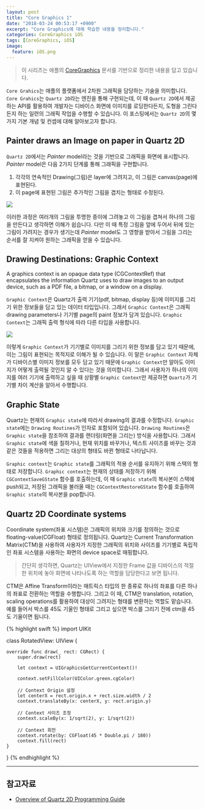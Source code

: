 ```yaml
---
layout: post
title: "Core Graphics 1"
date: "2018-03-24 00:53:17 +0900"
excerpt: "Core Graphics에 대해 학습한 내용을 정리합니다."
categories: CoreGraphics iOS
tags: [CoreGraphics, iOS]
image:
  feature: iOS.png
---
```


> 이 시리즈는 애플의 [CoreGraphics](https://developer.apple.com/library/content/documentation/GraphicsImaging/Conceptual/drawingwithquartz2d/dq_overview/dq_overview.html#//apple_ref/doc/uid/TP30001066-CH202-CJBBAEEC) 문서를 기반으로 정리한 내용을 담고 있습니다.

`Core Grahics`는 애플의 플랫폼에서 2차원 그래픽을 담당하는 기술을 의미합니다. `Core Grahics`는 `Quartz 2D`라는 엔진을 통해 구현되는데, 이 때 `Quartz 2D`에서 제공하는 API를 활용하여 개발자는 디바이스 화면에 이미지를 로딩한다든지, 도형을 그린다든지 하는 일련의 그래픽 작업을 수행할 수 있습니다. 이 포스팅에서는 `Quartz 2D`의 몇 가지 기본 개념 및 컨셉에 대해 알아보고자 합니다.

## Painter draws an Image on paper in Quartz 2D

`Quartz 2D`에서는 *Painter* model라는 것을 기반으로 그래픽을 화면에 표시합니다. *Painter* model은 다음 2가지 단계를 통해 그래픽을 구현합니다.

1. 각각의 연속적인 Drawing(그림)은 layer에 그려지고, 이 그림은 canvas(page)에 표현된다.
2. 이 page에 표현된 그림은 추가적인 그림을 겹치는 형태로 수정된다.

<img src="https://dl.dropbox.com/s/70doq0y7d4rlpaa/coreGraphicsFig1.png" style="margin: 0 auto;">

이러한 과정은 여러개의 그림을 투명한 종이에 그려놓고 이 그림을 겹쳐서 하나의 그림을 만든다고 생각하면 이해가 쉽습니다. 다만 이 때 특정 그림을 앞에 두어서 뒤에 있는 그림이 가려지는 경우가 생기는데 *Painter* model도 그 영향을 받아서 그림을 그리는 순서를 잘 지켜야 원하는 그래픽을 얻을 수 있습니다.

## Drawing Destinations: Graphic Context

<div class="message">
  A graphics context is an opaque data type (CGContextRef) that encapsulates the information Quartz uses to draw images to an output device, such as a PDF file, a bitmap, or a window on a display.
</div>

`Graphic Context`은 Quartz가 출력 기기(pdf, bitmap, display 등)에 이미지를 그리기 위한 정보들을 담고 있는 데이터 타입입니다. 그래서 `Graphic Context`은 그래픽 drawing parameters나 기기별 page의 paint 정보가 담겨 있습니다. `Graphic Context`는 그래픽 출력 형식에 따라 다른 타입을 사용합니다.

<img src="https://dl.dropbox.com/s/j4qhae761uypuan/core2.png" style="margin: 0 auto;">

이렇게 `Graphic Context`가 기기별로 이미지를 그리기 위한 정보를 담고 있기 때문에, 이는 그림이 표현되는 목적지로 이해가 될 수 있습니다. 이 말은 `Graphic Context` 자체가 디바이스별 이미지 정보를 모두 담고 있기 때문에 `Graphic Context`만 알아도 이미지가 어떻게 출력될 것인지 알 수 있다는 것을 의미합니다. 그래서 사용자가 하나의 이미지를 여러 기기에 출력하고 싶을 때 상황별 `Graphic Context`만 제공하면 `Quartz`가 기기별 차이 계산을 알아서 수행합니다.

## Graphic State

Quartz는 현재의 `Graphic state`에 따라서 drawing의 결과를 수정합니다. `Graphic state`에는 `Drawing Routines`가 인자로 포함되어 있습니다. `Drawing Routines`은 `Graphic state`을 참조하여 결과를 랜더링(화면을 그리는) 방식을 사용합니다. 그래서 `Graphic state`에 색을 칠하거나, 현재 위치를 바꾸거나, 텍스트 사이즈를 바꾸는 것과 같은 것들을 적용하면 그리는 대상의 형태도 바뀐 형태로 나타납니다.

`Graphic context`는 `Graphic state`를 그래픽의 적용 순서를 유지하기 위해 스택의 형태로 저장합니다. `Graphic context`는 현재의 상태를 저장하기 위해 `CGContextSaveGState` 함수를 호출하는데, 이 때 `Graphic state`의 복사본이 스택에 push되고, 저장된 그래픽을 불러올 때는 `CGContextRestoreGState` 함수를 호출하여 `Graphic state`의 복사본을 pop합니다.

## Quartz 2D Coordinate systems

Coordinate system(좌표 시스템)은 그래픽의 위치와 크기를 정의하는 것으로 floating-value(CGFloat) 형태로 정의됩니다. Quartz는 Current Transformation Matrix(CTM)을 사용하여 사용자가 지정한 그래픽의 위치와 사이즈를 기기별로 독립적인 좌표 시스템을 사용하는 화면의 device space로 매핑합니다.

> 간단히 생각하면, Quartz는 UIView에서 지정한 Frame 값을 디바이스의 적절한 위치에 놓아 화면에 나타나도록 하는 역할을 담당한다고 보면 됩니다.

CTM은 Affine Transform이라는 매트릭스 타입의 한 종류로 하나의 좌표를 다른 하나의 좌표로 전환하는 역할을 수행합니다. 그리고 이 때, CTM은  translation, rotation, scaling operations를 활용하여 대상이 그려지는 형태를 변환하는 역할도 맡습니다. 예를 들어서 박스를 45도 기울인 형태로 그리고 싶으면 박스를 그리기 전에 ctm을 45도 기울이면 됩니다.

{% highlight swift %}
import UIKit

class RotatedView: UIView {

    override func draw(_ rect: CGRect) {
        super.draw(rect)

        let context = UIGraphicsGetCurrentContext()!

        context.setFillColor(UIColor.green.cgColor)

        // Context Origin 설정
        let centerX = rect.origin.x + rect.size.width / 2
        context.translateBy(x: centerX, y: rect.origin.y)

        // Context 사이즈 조정
        context.scaleBy(x: 1/sqrt(2), y: 1/sqrt(2))

        // Context 회전
        context.rotate(by: CGFloat(45 * Double.pi / 180))
        context.fill(rect)
    }
}
{% endhighlight %}


---

## 참고자료
* [Overview of Quartz 2D Programming Guide](https://developer.apple.com/library/content/documentation/GraphicsImaging/Conceptual/drawingwithquartz2d/dq_overview/dq_overview.html#//apple_ref/doc/uid/TP30001066-CH202-TPXREF101)
